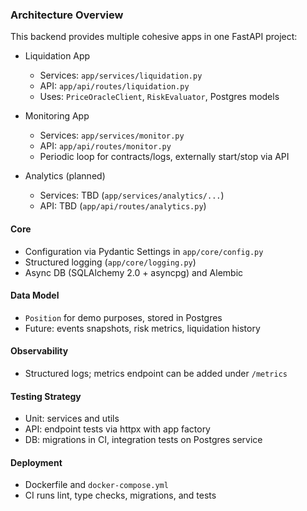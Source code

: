 ### Architecture Overview

This backend provides multiple cohesive apps in one FastAPI project:

- Liquidation App
  - Services: `app/services/liquidation.py`
  - API: `app/api/routes/liquidation.py`
  - Uses: `PriceOracleClient`, `RiskEvaluator`, Postgres models

- Monitoring App
  - Services: `app/services/monitor.py`
  - API: `app/api/routes/monitor.py`
  - Periodic loop for contracts/logs, externally start/stop via API

- Analytics (planned)
  - Services: TBD (`app/services/analytics/...`)
  - API: TBD (`app/api/routes/analytics.py`)

#### Core
- Configuration via Pydantic Settings in `app/core/config.py`
- Structured logging (`app/core/logging.py`)
- Async DB (SQLAlchemy 2.0 + asyncpg) and Alembic

#### Data Model
- `Position` for demo purposes, stored in Postgres
- Future: events snapshots, risk metrics, liquidation history

#### Observability
- Structured logs; metrics endpoint can be added under `/metrics`

#### Testing Strategy
- Unit: services and utils
- API: endpoint tests via httpx with app factory
- DB: migrations in CI, integration tests on Postgres service

#### Deployment
- Dockerfile and `docker-compose.yml`
- CI runs lint, type checks, migrations, and tests
